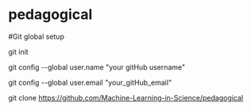 # pedagogical

#Git global setup

git init

git config --global user.name "your gitHub username"

git config --global user.email "your_gitHub_email"

git clone  https://github.com/Machine-Learning-in-Science/pedagogical
